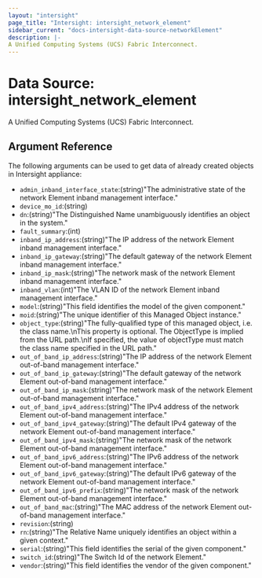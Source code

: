 ```yaml
---
layout: "intersight"
page_title: "Intersight: intersight_network_element"
sidebar_current: "docs-intersight-data-source-networkElement"
description: |-
A Unified Computing Systems (UCS) Fabric Interconnect.
---
```


# Data Source: intersight_network_element
A Unified Computing Systems (UCS) Fabric Interconnect.
## Argument Reference
The following arguments can be used to get data of already created objects in Intersight appliance:
* `admin_inband_interface_state`:(string)"The administrative state of the network Element inband management interface."
* `device_mo_id`:(string)
* `dn`:(string)"The Distinguished Name unambiguously identifies an object in the system."
* `fault_summary`:(int)
* `inband_ip_address`:(string)"The IP address of the network Element inband management interface."
* `inband_ip_gateway`:(string)"The default gateway of the network Element inband management interface."
* `inband_ip_mask`:(string)"The network mask of the network Element inband management interface."
* `inband_vlan`:(int)"The VLAN ID of the network Element inband management interface."
* `model`:(string)"This field identifies the model of the given component."
* `moid`:(string)"The unique identifier of this Managed Object instance."
* `object_type`:(string)"The fully-qualified type of this managed object, i.e. the class name.\nThis property is optional. The ObjectType is implied from the URL path.\nIf specified, the value of objectType must match the class name specified in the URL path."
* `out_of_band_ip_address`:(string)"The IP address of the network Element out-of-band management interface."
* `out_of_band_ip_gateway`:(string)"The default gateway of the network Element out-of-band management interface."
* `out_of_band_ip_mask`:(string)"The network mask of the network Element out-of-band management interface."
* `out_of_band_ipv4_address`:(string)"The IPv4 address of the network Element out-of-band management interface."
* `out_of_band_ipv4_gateway`:(string)"The default IPv4 gateway of the network Element out-of-band management interface."
* `out_of_band_ipv4_mask`:(string)"The network mask of the network Element out-of-band management interface."
* `out_of_band_ipv6_address`:(string)"The IPv6 address of the network Element out-of-band management interface."
* `out_of_band_ipv6_gateway`:(string)"The default IPv6 gateway of the network Element out-of-band management interface."
* `out_of_band_ipv6_prefix`:(string)"The network mask of the network Element out-of-band management interface."
* `out_of_band_mac`:(string)"The MAC address of the network Element out-of-band management interface."
* `revision`:(string)
* `rn`:(string)"The Relative Name uniquely identifies an object within a given context."
* `serial`:(string)"This field identifies the serial of the given component."
* `switch_id`:(string)"The Switch Id of the network Element."
* `vendor`:(string)"This field identifies the vendor of the given component."

